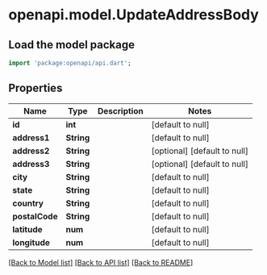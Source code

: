 # openapi.model.UpdateAddressBody

## Load the model package
```dart
import 'package:openapi/api.dart';
```

## Properties
Name | Type | Description | Notes
------------ | ------------- | ------------- | -------------
**id** | **int** |  | [default to null]
**address1** | **String** |  | [default to null]
**address2** | **String** |  | [optional] [default to null]
**address3** | **String** |  | [optional] [default to null]
**city** | **String** |  | [default to null]
**state** | **String** |  | [default to null]
**country** | **String** |  | [default to null]
**postalCode** | **String** |  | [default to null]
**latitude** | **num** |  | [default to null]
**longitude** | **num** |  | [default to null]

[[Back to Model list]](../README.md#documentation-for-models) [[Back to API list]](../README.md#documentation-for-api-endpoints) [[Back to README]](../README.md)


